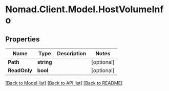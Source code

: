 # Nomad.Client.Model.HostVolumeInfo

## Properties

Name | Type | Description | Notes
------------ | ------------- | ------------- | -------------
**Path** | **string** |  | [optional] 
**ReadOnly** | **bool** |  | [optional] 

[[Back to Model list]](../README.md#documentation-for-models) [[Back to API list]](../README.md#documentation-for-api-endpoints) [[Back to README]](../README.md)

